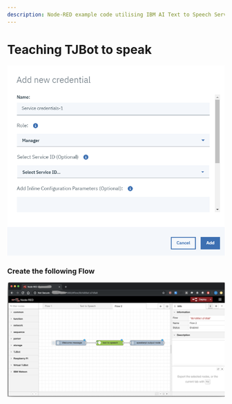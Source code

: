 ```yaml
---
description: Node-RED example code utilising IBM AI Text to Speech Service
---
```


# Teaching TJBot to speak

![TJBot Text to Speech](../.gitbook/assets/image%20%282%29.png)

### Create the following Flow

![Text to Speech Flow](../.gitbook/assets/image%20%2816%29.png)





